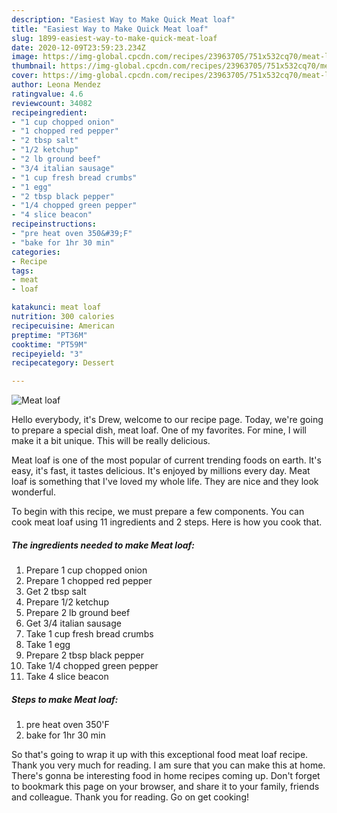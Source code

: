```yaml
---
description: "Easiest Way to Make Quick Meat loaf"
title: "Easiest Way to Make Quick Meat loaf"
slug: 1899-easiest-way-to-make-quick-meat-loaf
date: 2020-12-09T23:59:23.234Z
image: https://img-global.cpcdn.com/recipes/23963705/751x532cq70/meat-loaf-recipe-main-photo.jpg
thumbnail: https://img-global.cpcdn.com/recipes/23963705/751x532cq70/meat-loaf-recipe-main-photo.jpg
cover: https://img-global.cpcdn.com/recipes/23963705/751x532cq70/meat-loaf-recipe-main-photo.jpg
author: Leona Mendez
ratingvalue: 4.6
reviewcount: 34082
recipeingredient:
- "1 cup chopped onion"
- "1 chopped red pepper"
- "2 tbsp salt"
- "1/2 ketchup"
- "2 lb ground beef"
- "3/4 italian sausage"
- "1 cup fresh bread crumbs"
- "1 egg"
- "2 tbsp black pepper"
- "1/4 chopped green pepper"
- "4 slice beacon"
recipeinstructions:
- "pre heat oven 350&#39;F"
- "bake for 1hr 30 min"
categories:
- Recipe
tags:
- meat
- loaf

katakunci: meat loaf 
nutrition: 300 calories
recipecuisine: American
preptime: "PT36M"
cooktime: "PT59M"
recipeyield: "3"
recipecategory: Dessert

---
```



![Meat loaf](https://img-global.cpcdn.com/recipes/23963705/751x532cq70/meat-loaf-recipe-main-photo.jpg)

Hello everybody, it's Drew, welcome to our recipe page. Today, we're going to prepare a special dish, meat loaf. One of my favorites. For mine, I will make it a bit unique. This will be really delicious.

Meat loaf is one of the most popular of current trending foods on earth. It's easy, it's fast, it tastes delicious. It's enjoyed by millions every day. Meat loaf is something that I've loved my whole life. They are nice and they look wonderful.




To begin with this recipe, we must prepare a few components. You can cook meat loaf using 11 ingredients and 2 steps. Here is how you cook that.

<!--inarticleads1-->

##### The ingredients needed to make Meat loaf:

1. Prepare 1 cup chopped onion
1. Prepare 1 chopped red pepper
1. Get 2 tbsp salt
1. Prepare 1/2 ketchup
1. Prepare 2 lb ground beef
1. Get 3/4 italian sausage
1. Take 1 cup fresh bread crumbs
1. Take 1 egg
1. Prepare 2 tbsp black pepper
1. Take 1/4 chopped green pepper
1. Take 4 slice beacon




<!--inarticleads2-->

##### Steps to make Meat loaf:

1. pre heat oven 350&#39;F
1. bake for 1hr 30 min




So that's going to wrap it up with this exceptional food meat loaf recipe. Thank you very much for reading. I am sure that you can make this at home. There's gonna be interesting food in home recipes coming up. Don't forget to bookmark this page on your browser, and share it to your family, friends and colleague. Thank you for reading. Go on get cooking!
